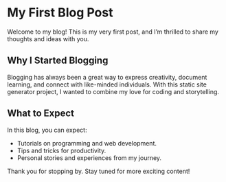 # My First Blog Post
Welcome to my blog! This is my very first post, and I’m thrilled to share my thoughts and ideas with you.

## Why I Started Blogging
Blogging has always been a great way to express creativity, document learning, and connect with like-minded individuals. With this static site generator project, I wanted to combine my love for coding and storytelling.

## What to Expect
In this blog, you can expect:
- Tutorials on programming and web development.
- Tips and tricks for productivity.
- Personal stories and experiences from my journey.

Thank you for stopping by. Stay tuned for more exciting content!


